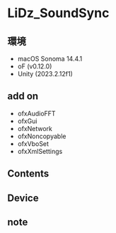 # LiDz_SoundSync #

## 環境 ##
*	macOS Sonoma 14.4.1
*	oF (v0.12.0)
*	Unity (2023.2.12f1)

## add on ##
*	ofxAudioFFT
*	ofxGui
*	ofxNetwork
*	ofxNoncopyable
*	ofxVboSet
*	ofxXmlSettings

## Contents ##


## Device ##

## note ##



